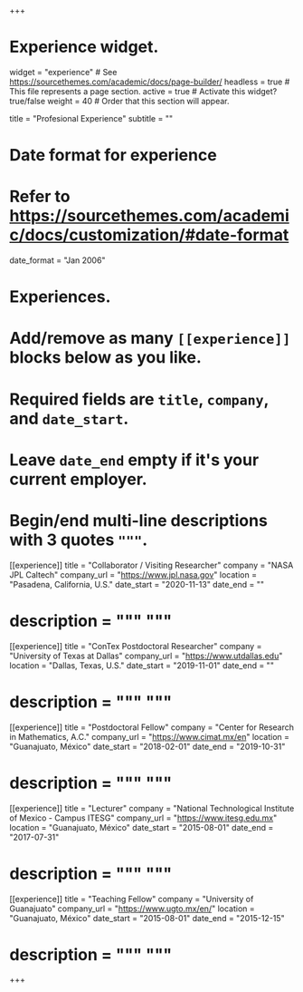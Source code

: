 +++
# Experience widget.
widget = "experience"  # See https://sourcethemes.com/academic/docs/page-builder/
headless = true  # This file represents a page section.
active = true  # Activate this widget? true/false
weight = 40  # Order that this section will appear.

title = "Profesional Experience"
subtitle = ""

# Date format for experience
#   Refer to https://sourcethemes.com/academic/docs/customization/#date-format
date_format = "Jan 2006"

# Experiences.
#   Add/remove as many `[[experience]]` blocks below as you like.
#   Required fields are `title`, `company`, and `date_start`.
#   Leave `date_end` empty if it's your current employer.
#   Begin/end multi-line descriptions with 3 quotes `"""`.

[[experience]]
  title = "Collaborator / Visiting Researcher"
  company = "NASA JPL Caltech"
  company_url = "https://www.jpl.nasa.gov"
  location = "Pasadena, California, U.S."
  date_start = "2020-11-13"
  date_end = ""
#  description = """ """

[[experience]]
  title = "ConTex Postdoctoral Researcher"
  company = "University of Texas at Dallas"
  company_url = "https://www.utdallas.edu"
  location = "Dallas, Texas, U.S."
  date_start = "2019-11-01"
  date_end = ""
#  description = """ """

[[experience]]
  title = "Postdoctoral Fellow"
  company = "Center for Research in Mathematics, A.C."
  company_url = "https://www.cimat.mx/en"
  location = "Guanajuato, México"
  date_start = "2018-02-01"
  date_end = "2019-10-31"
#  description = """ """

[[experience]]
  title = "Lecturer"
  company = "National Technological Institute of Mexico - Campus ITESG"
  company_url = "https://www.itesg.edu.mx"
  location = "Guanajuato, México"
  date_start = "2015-08-01"
  date_end = "2017-07-31"
#  description = """ """

[[experience]]
  title = "Teaching Fellow"
  company = "University of Guanajuato"
  company_url = "https://www.ugto.mx/en/"
  location = "Guanajuato, México"
  date_start = "2015-08-01"
  date_end = "2015-12-15"
#  description = """ """

+++
